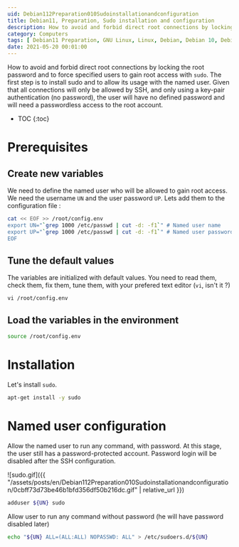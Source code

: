 ```yaml
---
uid: Debian112Preparation010Sudoinstallationandconfiguration
title: Debian11, Preparation, Sudo installation and configuration
description: How to avoid and forbid direct root connections by locking the root password and to force specified users to gain root access with `sudo`. The first step is to install sudo and to allow its usage with the named user. Given that all connections will only be allowed by SSH, and only using a key-pair authentication (no password), the user will have no defined password and will need a passwordless access to the root account.
category: Computers
tags: [ Debian11 Preparation, GNU Linux, Linux, Debian, Debian 10, Debian 11, Buster, Bullseye, Server, Installation, Sudo, Security, Passwordless, Password ]
date: 2021-05-20 00:01:00
---
```


How to avoid and forbid direct root connections by locking the root password and to force specified users to gain root access with `sudo`. The first step is to install sudo and to allow its usage with the named user. Given that all connections will only be allowed by SSH, and only using a key-pair authentication (no password), the user will have no defined password and will need a passwordless access to the root account.

* TOC
{:toc}

# Prerequisites

## Create new variables

We need to define the named user who will be allowed to gain root access. We need the username `UN` and the user password `UP`. Lets add them to the configuration file :
```bash
cat << EOF >> /root/config.env
export UN="`grep 1000 /etc/passwd | cut -d: -f1`" # Named user name
export UP="`grep 1000 /etc/passwd | cut -d: -f1`" # Named user password
EOF
```

## Tune the default values

The variables are initialized with default values. You need to read them, check them, fix them, tune them, with your prefered text editor (`vi`, isn't it ?)
```
vi /root/config.env
```

## Load the variables in the environment

```bash
source /root/config.env
```

# Installation

Let's install `sudo`.
```bash
apt-get install -y sudo
```

# Named user configuration

Allow the named user to run any command, with password. At this stage, the user still has a password-protected account. Password login will be disabled after the SSH configuration.

![sudo.gif]({{ "/assets/posts/en/Debian112Preparation010Sudoinstallationandconfiguration/0cbff73d73be46b1bfd356df50b216dc.gif" | relative_url }})

```bash
adduser ${UN} sudo
```

Allow user to run any command without password (he will have password disabled later)
```bash
echo "${UN} ALL=(ALL:ALL) NOPASSWD: ALL" > /etc/sudoers.d/${UN}
```

